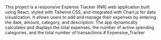 This project is a responsive Expense Tracker (INR) web application built using React, styled with Tailwind CSS, and integrated with Chart.js for data visualization. It allows users to add and manage their expenses by entering the date, amount, category, and description. The app dynamically calculates and displays the total expenses, the number of active spending categories, and the total number of transactions.# Expensive_Tracker
